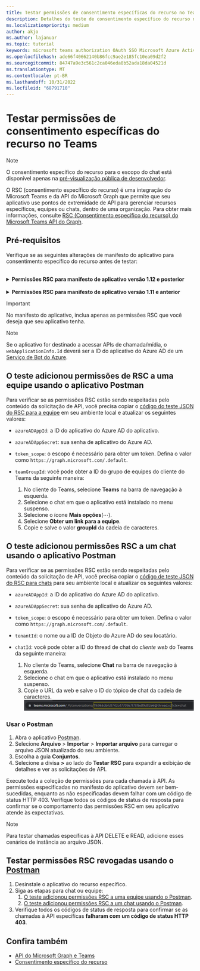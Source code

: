 ```yaml
---
title: Testar permissões de consentimento específicas do recurso no Teams
description: Detalhes do teste de consentimento específico do recurso no Teams usando o Postman com Exemplos de código
ms.localizationpriority: medium
author: akjo
ms.author: lajanuar
ms.topic: tutorial
keywords: microsoft teams authorization OAuth SSO Microsoft Azure Active Directory (Azure AD) rsc Postman Graph
ms.openlocfilehash: ade66f40662140b86fcc9ae2e185fc10ea09d2f2
ms.sourcegitcommit: 84747a9e3c561c2ca046eda0b52ada18da04521d
ms.translationtype: MT
ms.contentlocale: pt-BR
ms.lasthandoff: 10/31/2022
ms.locfileid: "68791710"
---
```

# <a name="test-resource-specific-consent-permissions-in-teams"></a>Testar permissões de consentimento específicas do recurso no Teams

> [!NOTE]
> O consentimento específico do recurso para o escopo do chat está disponível apenas na [pré-visualização pública de desenvolvedor](../../resources/dev-preview/developer-preview-intro.md).

O RSC (consentimento específico do recurso) é uma integração do Microsoft Teams e da API do Microsoft Graph que permite que seu aplicativo use pontos de extremidade de API para gerenciar recursos específicos, equipes ou chats, dentro de uma organização. Para obter mais informações, consulte [RSC (Consentimento específico do recurso) do Microsoft Teams API do Graph](resource-specific-consent.md).

## <a name="prerequisites"></a>Pré-requisitos

Verifique se as seguintes alterações de manifesto do aplicativo para consentimento específico do recurso antes de testar:

<br>

<details>

<summary><b>Permissões RSC para manifesto de aplicativo versão 1.12 e posterior</b></summary>

Adicione uma chave [webApplicationInfo](../../resources/schema/manifest-schema.md#webapplicationinfo) ao manifesto do aplicativo com os seguintes valores:

|Nome| Tipo | Descrição|
|---|---|---|
|`id` |Cadeia de caracteres |Sua ID de aplicativo do Azure AD. Para obter mais informações, consulte[registrar seu aplicativo no portal do Azure AD](resource-specific-consent.md#register-your-app-with-microsoft-identity-platform-using-the-azure-ad-portal).|
|`resource`|Cadeia de caracteres| Este campo não tem nenhuma operação na RSC, mas deve ser adicionado e ter um valor para evitar uma resposta de erro; qualquer cadeia de caracteres fará isso.|

Especifique as permissões necessárias para o aplicativo.

|Nome| Tipo | Descrição|
|---|---|---|
|`authorization`|Objeto|Lista de permissões que o aplicativo precisa para funcionar. Para obter mais informações, consulte [autorização](../../resources/schema/manifest-schema.md#authorization).|

Exemplo de RSC em uma equipe

```json
"webApplicationInfo": {
    "id": "XXxxXXXXX-XxXX-xXXX-XXxx-XXXXXXXxxxXX",
    "resource": "https://RscBasedStoreApp"
    },
"authorization": {
    "permissions": {
        "resourceSpecific": [
            {
                "name": "TeamSettings.Read.Group",
                "type": "Application"
            },
            {
                "name": "TeamSettings.ReadWrite.Group",
                "type": "Application"
            },
            {
                "name": "ChannelSettings.Read.Group",
                "type": "Application"
            },
            {
                "name": "ChannelSettings.ReadWrite.Group",
                "type": "Application"
            },
            {
                "name": "Channel.Create.Group",
                "type": "Application"
            },
            {
                "name": "Channel.Delete.Group",
                "type": "Application"
            },
            {
                "name": "ChannelMessage.Read.Group",
                "type": "Application"
            },
            {
                "name": "TeamsAppInstallation.Read.Group",
                "type": "Application"
            },
            {
                "name": "TeamsTab.Read.Group",
                "type": "Application"
            },
            {
                "name": "TeamsTab.Create.Group",
                "type": "Application"
            },
            {
                "name": "TeamsTab.ReadWrite.Group",
                "type": "Application"
            },
            {
                "name": "TeamsTab.Delete.Group",
                "type": "Application"
            },
            {
                "name": "TeamMember.Read.Group",
                "type": "Application"
            },
            {
                "name": "TeamsActivity.Send.Group",
                "type": "Application"
            }
        ]    
    }
}
```

Exemplo de RSC em um chat

```json
"webApplicationInfo": {
    "id": "XXxxXXXXX-XxXX-xXXX-XXxx-XXXXXXXxxxXX",
    "resource": "https://RscBasedStoreApp"
    },
"authorization": {
    "permissions": {
        "resourceSpecific": [
            {
                "name": "ChatSettings.Read.Chat",
                "type": "Application"
            },
            {
                "name": "ChatSettings.ReadWrite.Chat",
                "type": "Application"
            },
            {
                "name": "ChatMessage.Read.Chat",
                "type": "Application"
            },
            {
                "name": "ChatMember.Read.Chat",
                "type": "Application"
            },
            {
                "name": "Chat.Manage.Chat",
                "type": "Application"
            },
            {
                "name": "TeamsTab.Read.Chat",
                "type": "Application"
            },
            {
                "name": "TeamsTab.Create.Chat",
                "type": "Application"
            },
            {
                "name": "TeamsTab.Delete.Chat",
                "type": "Application"
            },
            {
                "name": "TeamsTab.ReadWrite.Chat",
                "type": "Application"
            },
            {
                "name": "TeamsAppInstallation.Read.Chat",
                "type": "Application"
            },
            {
                "name": "OnlineMeeting.ReadBasic.Chat",
                "type": "Application"
            },
            {
                "name": "Calls.AccessMedia.Chat",
                "type": "Application"
            },
            {
                "name": "Calls.JoinGroupCalls.Chat",
                "type": "Application"
            },
            {
                "name": "TeamsActivity.Send.Chat",
                "type": "Application"
            }
        ]    
    }
}
```

> [!NOTE]
> Se o aplicativo tiver o objetivo de dar suporte à instalação nos escopos de equipe e chat, as permissões de equipe e chat poderão ser especificadas no mesmo manifesto em `authorization`

</details>

<br>

<details>

<summary><b>Permissões RSC para manifesto de aplicativo versão 1.11 e anterior</b></summary>

Adicione uma chave [webApplicationInfo](../../resources/schema/manifest-schema.md#webapplicationinfo) ao manifesto do aplicativo com os seguintes valores:

|Nome| Tipo | Descrição|
|---|---|---|
|`id` |Cadeia de caracteres |Sua ID de aplicativo do Azure AD. Para obter mais informações, consulte[registrar seu aplicativo no portal do Azure AD](resource-specific-consent.md#register-your-app-with-microsoft-identity-platform-using-the-azure-ad-portal).|
|`resource`|Cadeia de caracteres| Este campo não tem nenhuma operação na RSC, mas deve ser adicionado e ter um valor para evitar uma resposta de erro; qualquer cadeia de caracteres fará isso.|
|`applicationPermissions`|Matriz de cadeias de caracteres|Permissões RSC para seu aplicativo. Para obter mais informações, consulte [permissões específicas do recurso](resource-specific-consent.md#resource-specific-permissions).|

Exemplo de RSC em uma equipe

```json
"webApplicationInfo": {
    "id": "XXxxXXXXX-XxXX-xXXX-XXxx-XXXXXXXxxxXX",
    "resource": "https://RscBasedStoreApp",
    "applicationPermissions": [
        "TeamSettings.Read.Group",
        "TeamSettings.ReadWrite.Group",
        "ChannelSettings.Read.Group",
        "ChannelSettings.ReadWrite.Group",
        "Channel.Create.Group",
        "Channel.Delete.Group",
        "ChannelMessage.Read.Group",
        "TeamsAppInstallation.Read.Group",
        "TeamsTab.Read.Group",
        "TeamsTab.Create.Group",
        "TeamsTab.ReadWrite.Group",
        "TeamsTab.Delete.Group",
        "TeamMember.Read.Group",
        "TeamsActivity.Send.Group"
    ]
  }
```

Exemplo de RSC em um chat

```json
"webApplicationInfo": {
    "id": "XXxxXXXXX-XxXX-xXXX-XXxx-XXXXXXXxxxXX",
    "resource": "https://RscBasedStoreApp",
    "applicationPermissions": [
        "ChatSettings.Read.Chat",
        "ChatSettings.ReadWrite.Chat",
        "ChatMessage.Read.Chat",
        "ChatMember.Read.Chat",
        "Chat.Manage.Chat",
        "TeamsTab.Read.Chat",
        "TeamsTab.Create.Chat",
        "TeamsTab.Delete.Chat",
        "TeamsTab.ReadWrite.Chat",
        "TeamsAppInstallation.Read.Chat",
        "OnlineMeeting.ReadBasic.Chat",
        "Calls.AccessMedia.Chat",
        "Calls.JoinGroupCalls.Chat",
        "TeamsActivity.Send.Chat"
    ]
  }
```

<br>

> [!NOTE]
> Se o aplicativo tiver o objetivo de dar suporte à instalação nos escopos de equipe e chat, as permissões de equipe e chat poderão ser especificadas no mesmo manifesto em `applicationPermissions`

</details>

> [!IMPORTANT]
> No manifesto do aplicativo, inclua apenas as permissões RSC que você deseja que seu aplicativo tenha.

> [!NOTE]
> Se o aplicativo for destinado a acessar APIs de chamada/mídia, o `webApplicationInfo.Id` deverá ser a ID do aplicativo do Azure AD de um [Serviço de Bot do Azure](/graph/cloud-communications-get-started#register-a-bot).

## <a name="test-added-rsc-permissions-to-a-team-using-the-postman-app"></a>O teste adicionou permissões de RSC a uma equipe usando o aplicativo Postman

Para verificar se as permissões RSC estão sendo respeitadas pelo conteúdo da solicitação de API, você precisa copiar o [código do teste JSON do RSC para a equipe](test-team-rsc-json-file.md) em seu ambiente local e atualizar os seguintes valores:

* `azureADAppId`: a ID do aplicativo do Azure AD do aplicativo.
* `azureADAppSecret`: sua senha de aplicativo do Azure AD.
* `token_scope`: o escopo é necessário para obter um token. Defina o valor como `https://graph.microsoft.com/.default`.
* `teamGroupId`: você pode obter a ID do grupo de equipes do cliente do Teams da seguinte maneira:

    1. No cliente do Teams, selecione **Teams** na barra de navegação à esquerda.
    2. Selecione o chat em que o aplicativo está instalado no menu suspenso.
    3. Selecione o ícone **Mais opções**(&#8943;).
    4. Selecione **Obter um link para a equipe**.
    5. Copie e salve o valor **groupId** da cadeia de caracteres.

## <a name="test-added-rsc-permissions-to-a-chat-using-the-postman-app"></a>O teste adicionou permissões RSC a um chat usando o aplicativo Postman

Para verificar se as permissões RSC estão sendo respeitadas pelo conteúdo da solicitação de API, você precisa copiar o [código de teste JSON do RSC para chats](test-chat-rsc-json-file.md) para seu ambiente local e atualizar os seguintes valores:

* `azureADAppId`: a ID do aplicativo do Azure AD do aplicativo.
* `azureADAppSecret`: sua senha de aplicativo do Azure AD.
* `token_scope`: o escopo é necessário para obter um token. Defina o valor como `https://graph.microsoft.com/.default`.
* `tenantId`: o nome ou a ID de Objeto do Azure AD do seu locatário.
* `chatId`: você pode obter a ID do thread de chat do *cliente web* do Teams da seguinte maneira:

    1. No cliente do Teams, selecione **Chat** na barra de navegação à esquerda.
    2. Selecione o chat em que o aplicativo está instalado no menu suspenso.
    3. Copie o URL da web e salve o ID do tópico de chat da cadeia de caracteres.
![ID da conversa de chat da URL da Web.](../../assets/images/chat-thread-id.png)

### <a name="use-postman"></a>Usar o Postman

1. Abra o aplicativo [Postman](https://www.postman.com).
2. Selecione **Arquivo** > **Importar** > **Importar arquivo** para carregar o arquivo JSON atualizado do seu ambiente.  
3. Escolha a guia **Conjuntos**.
4. Selecione a divisa **>** ao lado do **Testar RSC** para expandir a exibição de detalhes e ver as solicitações de API.

Execute toda a coleção de permissões para cada chamada à API. As permissões especificadas no manifesto do aplicativo devem ser bem-sucedidas, enquanto as não especificadas devem falhar com um código de status HTTP 403. Verifique todos os códigos de status de resposta para confirmar se o comportamento das permissões RSC em seu aplicativo atende às expectativas.

> [!NOTE]
> Para testar chamadas específicas à API DELETE e READ, adicione esses cenários de instância ao arquivo JSON.

## <a name="test-revoked-rsc-permissions-using-postman"></a>Testar permissões RSC revogadas usando o [Postman](https://www.postman.com/)

1. Desinstale o aplicativo do recurso específico.
2. Siga as etapas para chat ou equipe:
    1. [O teste adicionou permissões RSC a uma equipe usando o Postman](#test-added-rsc-permissions-to-a-team-using-the-postman-app).
    2. [O teste adicionou permissões RSC a um chat usando o Postman](#test-added-rsc-permissions-to-a-chat-using-the-postman-app).
3. Verifique todos os códigos de status de resposta para confirmar se as chamadas à API específicas **falharam com um código de status HTTP 403**.

## <a name="see-also"></a>Confira também

* [API do Microsoft Graph e Teams](/graph/api/resources/teams-api-overview?view=graph-rest-1.0&preserve-view=true)
* [Consentimento específico do recurso](~/graph-api/rsc/resource-specific-consent.md)
